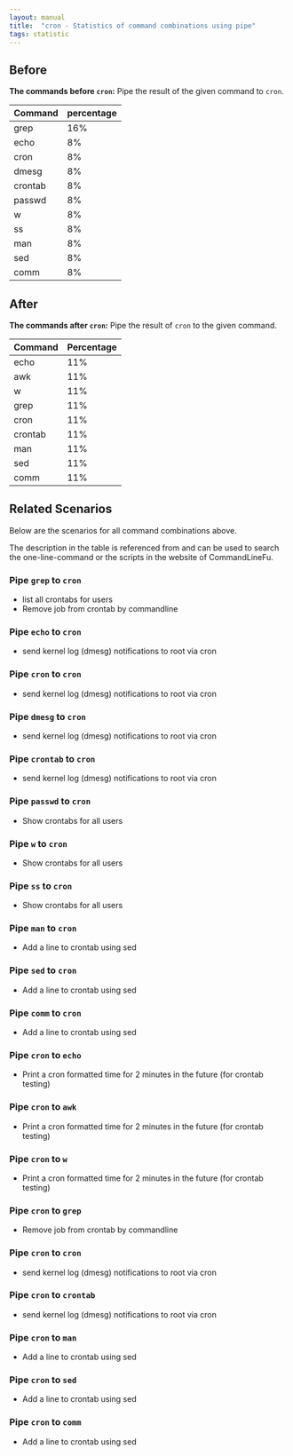 ```yaml
---
layout: manual
title:  "cron - Statistics of command combinations using pipe"
tags: statistic
---
```


## Before

__The commands before `cron`:__ Pipe the result of the given command to `cron`.

| Command | percentage |
|--------|--------|
| grep | 16% |
| echo | 8% |
| cron | 8% |
| dmesg | 8% |
| crontab | 8% |
| passwd | 8% |
| w | 8% |
| ss | 8% |
| man | 8% |
| sed | 8% |
| comm | 8% |



## After

__The commands after `cron`:__ Pipe the result of `cron` to the given command.

| Command | Percentage | 
|-------|--------|
| echo | 11% |
| awk | 11% |
| w | 11% |
| grep | 11% |
| cron | 11% |
| crontab | 11% |
| man | 11% |
| sed | 11% |
| comm | 11% |



## Related Scenarios

Below are the scenarios for all command combinations above.

The description in the table is referenced from and can be used to search the one-line-command or the scripts in the website of CommandLineFu.


### Pipe `grep` to `cron`

- list all crontabs for users
- Remove job from crontab by commandline

            
### Pipe `echo` to `cron`

- send kernel log (dmesg) notifications to root via cron

            
### Pipe `cron` to `cron`

- send kernel log (dmesg) notifications to root via cron

            
### Pipe `dmesg` to `cron`

- send kernel log (dmesg) notifications to root via cron

            
### Pipe `crontab` to `cron`

- send kernel log (dmesg) notifications to root via cron

            
### Pipe `passwd` to `cron`

- Show crontabs for all users

            
### Pipe `w` to `cron`

- Show crontabs for all users

            
### Pipe `ss` to `cron`

- Show crontabs for all users

            
### Pipe `man` to `cron`

- Add a line to crontab using sed

            
### Pipe `sed` to `cron`

- Add a line to crontab using sed

            
### Pipe `comm` to `cron`

- Add a line to crontab using sed

            


### Pipe `cron` to `echo`

- Print a cron formatted time for 2 minutes in the future (for crontab testing)

            
### Pipe `cron` to `awk`

- Print a cron formatted time for 2 minutes in the future (for crontab testing)

            
### Pipe `cron` to `w`

- Print a cron formatted time for 2 minutes in the future (for crontab testing)

            
### Pipe `cron` to `grep`

- Remove job from crontab by commandline

            
### Pipe `cron` to `cron`

- send kernel log (dmesg) notifications to root via cron

            
### Pipe `cron` to `crontab`

- send kernel log (dmesg) notifications to root via cron

            
### Pipe `cron` to `man`

- Add a line to crontab using sed

            
### Pipe `cron` to `sed`

- Add a line to crontab using sed

            
### Pipe `cron` to `comm`

- Add a line to crontab using sed

            
